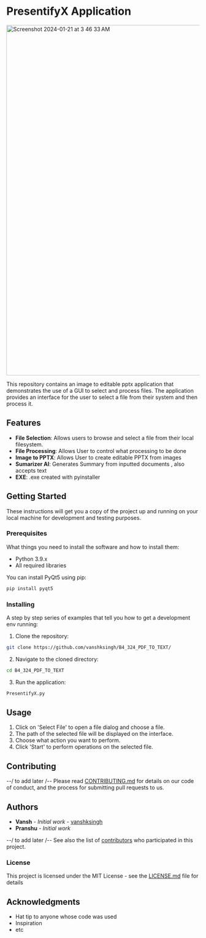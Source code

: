 
# PresentifyX Application

<img width="912" alt="Screenshot 2024-01-21 at 3 46 33 AM" src="https://github.com/vanshksingh/B4_324_PDF_TO_TEXT/assets/114809624/0b949f6d-a0f6-45f4-bce8-2515be3f5707">

This repository contains an image to editable pptx application that demonstrates the use of a GUI to select and process files. The application provides an interface for the user to select a file from their system and then process it.

## Features

- **File Selection**: Allows users to browse and select a file from their local filesystem.
- **File Processing**: Allows User to control what processing to be done
- **Image to PPTX**: Allows User to create editable PPTX from images
- **Sumarizer AI**: Generates Summary from inputted documents , also accepts text
- **EXE**: .exe created with pyinstaller 

## Getting Started

These instructions will get you a copy of the project up and running on your local machine for development and testing purposes.

### Prerequisites

What things you need to install the software and how to install them:

- Python 3.9.x
- All required libraries

You can install PyQt5 using pip:

```bash
pip install pyqt5
```

### Installing

A step by step series of examples that tell you how to get a development env running:

1. Clone the repository:

```bash
git clone https://github.com/vanshksingh/B4_324_PDF_TO_TEXT/
```

2. Navigate to the cloned directory:

```bash
cd B4_324_PDF_TO_TEXT
```

3. Run the application:

```bash
PresentifyX.py
```


## Usage

1. Click on 'Select File' to open a file dialog and choose a file.
2. The path of the selected file will be displayed on the interface.
3. Choose what action you want to perform.
4. Click 'Start' to perform operations on the selected file.
## Contributing

--/ to add later /-- Please read [CONTRIBUTING.md](https://github.com/yourusername/your-repo-name/CONTRIBUTING.md) for details on our code of conduct, and the process for submitting pull requests to us.

## Authors

* **Vansh** - *Initial work* - [vanshksingh](https://github.com/vanshksingh/)
* **Pranshu** - *Initial work* 

--/ to add later /-- See also the list of [contributors](https://github.com/yourusername/your-repo-name/contributors) who participated in this project.

### License

This project is licensed under the MIT License - see the [LICENSE.md](LICENSE.md) file for details

## Acknowledgments

* Hat tip to anyone whose code was used
* Inspiration
* etc
```
